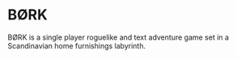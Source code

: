 
# BØRK

BØRK is a single player roguelike and text adventure game set in a Scandinavian home furnishings labyrinth.
